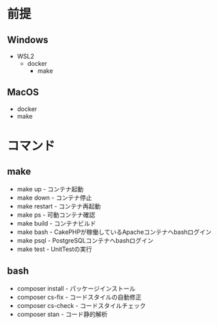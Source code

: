 # 前提

## Windows

- WSL2
  - docker
	- make

## MacOS

- docker
- make

# コマンド

## make

- make up - コンテナ起動
- make down - コンテナ停止
- make restart - コンテナ再起動
- make ps - 可動コンテナ確認
- make build - コンテナビルド
- make bash - CakePHPが稼働しているApacheコンテナへbashログイン
- make psql - PostgreSQLコンテナへbashログイン
- make test - UnitTestの実行

## bash

- composer install - パッケージインストール
- composer cs-fix - コードスタイルの自動修正
- composer cs-check - コードスタイルチェック
- composer stan - コード静的解析